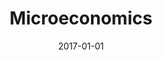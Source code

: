 ---
title: "Microeconomics"
collection: teaching
type: "Undergraduate course"
venue: "University of Bremen"
date: 2017-01-01
location: "Bremen, Germany"
---